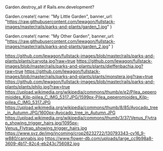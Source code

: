 Garden.destroy_all if Rails.env.development?

Garden.create!(
  name: "My Little Garden",
  banner_url: "https://raw.githubusercontent.com/lewagon/fullstack-images/master/rails/parks-and-plants/garden_1.jpg"
)

Garden.create!(
  name: "My Other Garden",
  banner_url: "https://raw.githubusercontent.com/lewagon/fullstack-images/master/rails/parks-and-plants/garden_2.jpg"
)

https://github.com/lewagon/fullstack-images/blob/master/rails/parks-and-plants/plants/caryota.jpg?raw=true
https://github.com/lewagon/fullstack-images/blob/master/rails/parks-and-plants/plants/dieffenbachia.jpg?raw=true
https://github.com/lewagon/fullstack-images/blob/master/rails/parks-and-plants/plants/monstera.jpg?raw=true
https://github.com/lewagon/fullstack-images/blob/master/rails/parks-and-plants/plants/philo.jpg?raw=true
https://upload.wikimedia.org/wikipedia/commons/thumb/e/e2/Pilea_peperomioides_Kilp-piilea_C_IMG_5317.JPG/1599px-Pilea_peperomioides_Kilp-piilea_C_IMG_5317.JPG
https://upload.wikimedia.org/wikipedia/commons/thumb/8/85/Avocado_tree_in_Autumn.JPG/1600px-Avocado_tree_in_Autumn.JPG
https://upload.wikimedia.org/wikipedia/commons/thumb/3/37/Venus_Flytrap_showing_trigger_hairs.jpg/1095px-Venus_Flytrap_showing_trigger_hairs.jpg
https://www.svz.de/img/incoming/crop26232722/130793343-cv16_9-w880/cannabis.jpg
https://www.flower-db.com/uploads/large_cc9b98a8-3609-4b17-82c4-eb243c756082.jpg
